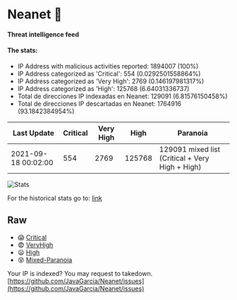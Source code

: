 # Neanet :hocho:
#### Threat intelligence feed
#### The stats:

- IP Address with malicious activities reported: 1894007 (100%)
- IP Address categorized as 'Critical':  554 (0.0292501558864%)
- IP Address categorized as 'Very High':  2769 (0.146197981317%)
- IP Address categorized as 'High':  125768 (6.64031336737)
- Total de direcciones IP indexadas en Neanet:  129091 (6.81576150458%)
- Total de direcciones IP descartadas en Neanet:  1764916 (93.1842384954%)

| Last Update | Critical | Very High | High | Paranoia |
| --- | --- | --- | --- | --- |
| 2021-09-18 00:02:00 | 554 | 2769 | 125768 | 129091 mixed list (Critical + Very High + High)|

![Stats](https://docs.google.com/spreadsheets/d/e/2PACX-1vSnaNMIXVabIpDJjufMlzH7poXnshF3mgd8Is1g9ytUEzVsP5my4Trn8f-xkoLLQ38xpL3HtmUexLo6/pubchart?oid=501124687&format=image)

For the historical stats go to: [link](/stats.csv)
## Raw
- :scream: [Critical](https://raw.githubusercontent.com/JavaGarcia/Neanet/master/blacklists/neanet_critical.txt)
- :fearful: [VeryHigh](https://raw.githubusercontent.com/JavaGarcia/Neanet/master/blacklists/neanet_veryHigh.txtt)
- :frowning: [High](https://raw.githubusercontent.com/JavaGarcia/Neanet/master/blacklists/neanet_high.txt)
- :dizzy_face: [Mixed-Paranoia](https://raw.githubusercontent.com/JavaGarcia/Neanet/master/blacklists/neanet_all.txt)


Your IP is indexed? You may request to takedown. [https://github.com/JavaGarcia/Neanet/issues](https://github.com/JavaGarcia/Neanet/issues)






































































































































































































































































































































































































































































































































































































































































































































































































































































































































































































































































































































































































































































































































































































































































































































































































































































































































































































































































































































































































































































































































































































































































































































































































































































































































































































































































































































































































































































































































































































































































































































































































































































































































































































































































































































































































































































































































































































































































































































































































































































































































































































































































































































































































































































































































































































































































































































































































































































































































































































































































































































































































































































































































































































































































































































































































































































































































































































































































































































































































































































































































































































































































































































































































































































































































































































































































































































































































































































































































































































































































































































































































































































































































































































































































































































































































































































































































































































































































































































































































































































































































































































































































































































































































































































































































































































































































































































































































































































































































































































































